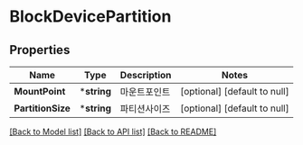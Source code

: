 # BlockDevicePartition

## Properties
Name | Type | Description | Notes
------------ | ------------- | ------------- | -------------
**MountPoint** | ***string** | 마운트포인트 | [optional] [default to null]
**PartitionSize** | ***string** | 파티션사이즈 | [optional] [default to null]

[[Back to Model list]](../README.md#documentation-for-models) [[Back to API list]](../README.md#documentation-for-api-endpoints) [[Back to README]](../README.md)


